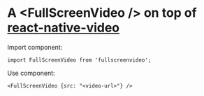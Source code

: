 # A \<FullScreenVideo \/\> on top of [react-native-video](https://github.com/react-native-community/react-native-video/)

Import component:
```
import FullScreenVideo from 'fullscreenvideo';
```

Use component:
```
<FullScreenVideo {src: "<video-url>"} />
```
